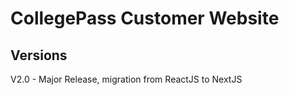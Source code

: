 # CollegePass Customer Website

## Versions

V2.0 - Major Release, migration from ReactJS to NextJS
